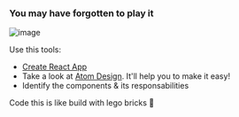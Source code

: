 ### You may have forgotten to play it

![image](https://user-images.githubusercontent.com/18010349/197683985-1b7e5de4-3630-49d4-b0ef-2d7969a51c08.png)

Use this tools:

- [Create React App](https://create-react-app.dev/)
- Take a look at [Atom Design](https://atomicdesign.bradfrost.com/chapter-2/). It'll help you to make it easy!
- Identify the components & its responsabilities

Code this is like build with lego bricks 🧱
